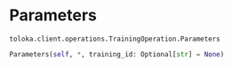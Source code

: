 # Parameters
`toloka.client.operations.TrainingOperation.Parameters`

```python
Parameters(self, *, training_id: Optional[str] = None)
```

